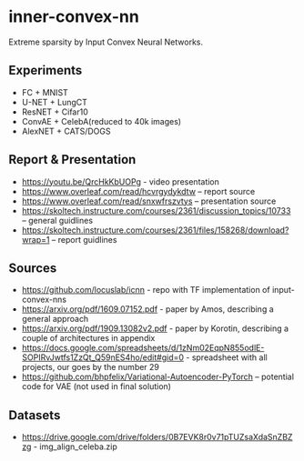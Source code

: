 # inner-convex-nn
Extreme sparsity by Input Convex Neural Networks.

## Experiments
* FC + MNIST
* U-NET + LungCT
* ResNET + Cifar10
* ConvAE + CelebA(reduced to 40k images)
* AlexNET + CATS/DOGS

## Report & Presentation
* https://youtu.be/QrcHkKbUOPg - video presentation
* https://www.overleaf.com/read/hcvrgydykdtw – report source
* https://www.overleaf.com/read/snxwfrszvtys – presentation source
* https://skoltech.instructure.com/courses/2361/discussion_topics/10733 – general guidlines
* https://skoltech.instructure.com/courses/2361/files/158268/download?wrap=1 – report guidlines

## Sources
* https://github.com/locuslab/icnn - repo with TF implementation of input-convex-nns
* https://arxiv.org/pdf/1609.07152.pdf - paper by Amos, describing a general approach
* https://arxiv.org/pdf/1909.13082v2.pdf - paper by Korotin, describing a couple of architectures in appendix
* https://docs.google.com/spreadsheets/d/1zNm02EqpN855odlE-SOPIRvJwtfs1ZzQt_Q59nES4ho/edit#gid=0 - spreadsheet with all projects, our goes by the number 29
* https://github.com/bhpfelix/Variational-Autoencoder-PyTorch – potential code for VAE (not used in final solution)

## Datasets
* https://drive.google.com/drive/folders/0B7EVK8r0v71pTUZsaXdaSnZBZzg - img_align_celeba.zip
